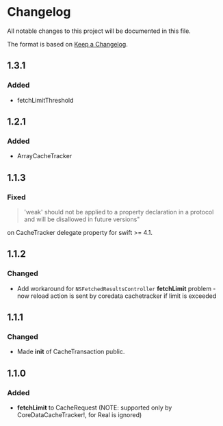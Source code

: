# Changelog

All notable changes to this project will be documented in this file.

The format is based on [Keep a Changelog](https://keepachangelog.com/en/1.0.0/).

## 1.3.1
### Added
* fetchLimitThreshold

## 1.2.1
### Added
* ArrayCacheTracker

## 1.1.3
### Fixed
> 'weak' should not be applied to a property declaration in a protocol and will be disallowed in future versions"

on CacheTracker delegate property for swift >= 4.1.

## 1.1.2
### Changed
 * Add workaround for ```NSFetchedResultsController``` **fetchLimit** problem - now reload action is sent by coredata cachetracker if limit is exceeded

## 1.1.1
### Changed
 * Made **init** of CacheTransaction public.

## 1.1.0
### Added
 * **fetchLimit** to CacheRequest (NOTE: supported only by CoreDataCacheTracker!, for Real is ignored)